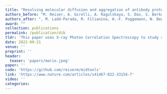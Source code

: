 ```yaml
---
title: "Resolving molecular diffusion and aggregation of antibody proteins with megahertz X-ray free-electron laser pulses"
authors_before: "M. Reiser, A. Girelli, A. Ragulskaya, S. Das, S. Berkowicz, "
authors_after: ", M. Ladd-Parada, M. Filianina, H.-F. Poggemann, N. Begam, M. Sayed Akhundzadeh, S. Timmermann, L. Randolph, Y. Chushkin, T. Seydel, U. Boesenberg, J. Hallmann, J. Möller, A. Rodriguez-Fernandez, R. Rosca, R. Schaffer, M. Scholz, R. Shayduk, A. Zozulya, A. Madsen, F. Schreiber, F. Zhang, F. Perakis, C. Gutt"
award: ""
collection: publications
permalink: /publication/dib
tldr: 'This paper uses X-ray Photon Correlation Spectroscopy to study stress–relaxation in hydrated lysozyme proteins at deeply supercooled temperatures, revealing a transition from a jammed to an viscoelastic regime linked to enhanced fluctuations and hydration water dynamics.'
date: 2022-09-21
venue: ''
preprint: ''
header: 
  teaser: 'papers/mario.jpeg'
paper: ''
code: 'https://github.com/reiserm/midtools' 
link: 'https://www.nature.com/articles/s41467-022-33154-7'
video: ''
categories:
---
```

